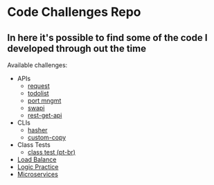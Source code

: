 # Code Challenges Repo

## In here it's possible to find some of the code I developed through out the time

Available challenges:

- APIs
  - [request](./apis/request)
  - [todolist](./apis/todolist)
  - [port mngmt](./apis/ports)
  - [swapi](./apis/swapi)
  - [rest-get-api](./apis/rest-get-api/)
- CLIs
  - [hasher](/CLIs/hasher/)
  - [custom-copy](/CLIs/custom-copy/)
- Class Tests
  - [class test (pt-br)](/class-tests/class-test-pt-br.md)
- [Load Balance](./load-balance-01)
- [Logic Practice](./logic-practice-01)
- [Microservices](./microservices)
